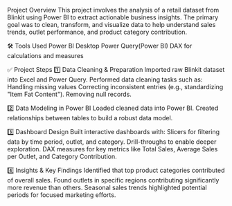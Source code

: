 Project Overview
This project involves the analysis of a retail dataset from Blinkit using Power BI to extract actionable business insights. 
The primary goal was to clean, transform, and visualize data to help understand sales trends, outlet performance, and product category contribution.

🛠 Tools Used
Power BI Desktop
Power Query(Power BI)
DAX for calculations and measures

✅ Project Steps
1️⃣ Data Cleaning & Preparation
Imported raw Blinkit dataset into Excel and Power Query.
Performed data cleaning tasks such as:
Handling missing values
Correcting inconsistent entries (e.g., standardizing "Item Fat Content").
Removing null records.

2️⃣ Data Modeling in Power BI
Loaded cleaned data into Power BI.
Created relationships between tables to build a robust data model.

3️⃣ Dashboard Design
Built interactive dashboards with:
Slicers for filtering data by time period, outlet, and category.
Drill-throughs to enable deeper exploration.
DAX measures for key metrics like Total Sales, Average Sales per Outlet, and Category Contribution.

4️⃣ Insights & Key Findings
Identified that top product categories contributed of overall sales.
Found outlets in specific regions contributing significantly more revenue than others.
Seasonal sales trends highlighted potential periods for focused marketing efforts.